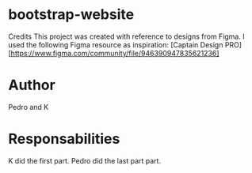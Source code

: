 # bootstrap-website

Credits
This project was created with reference to designs from Figma.
I used the following Figma resource as inspiration:
[Captain Design PRO] [https://www.figma.com/community/file/946390947835621236]

# Author

Pedro and K

# Responsabilities

K did the first part.
Pedro did the last part part.
